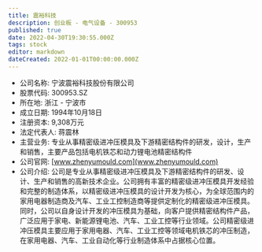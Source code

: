 ```yaml
---
title: 震裕科技
description: 创业板 - 电气设备 - 300953
published: true
date: 2022-04-30T19:30:55.000Z
tags: stock
editor: markdown
dateCreated: 2022-01-01T00:00:00.000Z
---
```


- 公司名称: 宁波震裕科技股份有限公司
- 股票代码: 300953.SZ
- 所在地: 浙江 - 宁波市
- 成立日期: 1994年10月18日
- 注册资本: 9,308万元
- 法定代表人: 蒋震林
- 主营业务: 专业从事精密级进冲压模具及下游精密结构件的研发，设计，生产和销售，主要产品包括电机铁芯和动力锂电池精密结构件
- 公司官网: [www.zhenyumould.com](www.zhenyumould.com)
- 公司介绍: 公司是专业从事精密级进冲压模具及下游精密结构件的研发、设计、生产和销售的高新技术企业。公司拥有丰富的精密级进冲压模具开发经验和完整的制造体系，以精密级进冲压模具的设计开发为核心，为全球范围内的家用电器制造商及汽车、工业工控制造商等提供定制化的精密级进冲压模具。同时，公司以自身设计开发的冲压模具为基础，向客户提供精密结构件产品，广泛应用于家电、新能源锂电池、汽车、工业工控等行业领域。公司精密级进冲压模具主要应用于家用电器、汽车、工业工控等领域电机铁芯的冲压制造，在家用电器、汽车、工业自动化等行业制造体系中占据核心位置。


